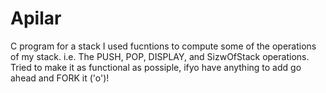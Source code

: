 # Apilar
C program for a stack
I used fucntions to compute some of the operations of my stack.
i.e. The PUSH, POP, DISPLAY, and SizwOfStack operations.
Tried to make it as functional as possiple, ifyo have anything to add go ahead and FORK it ('o')! 
